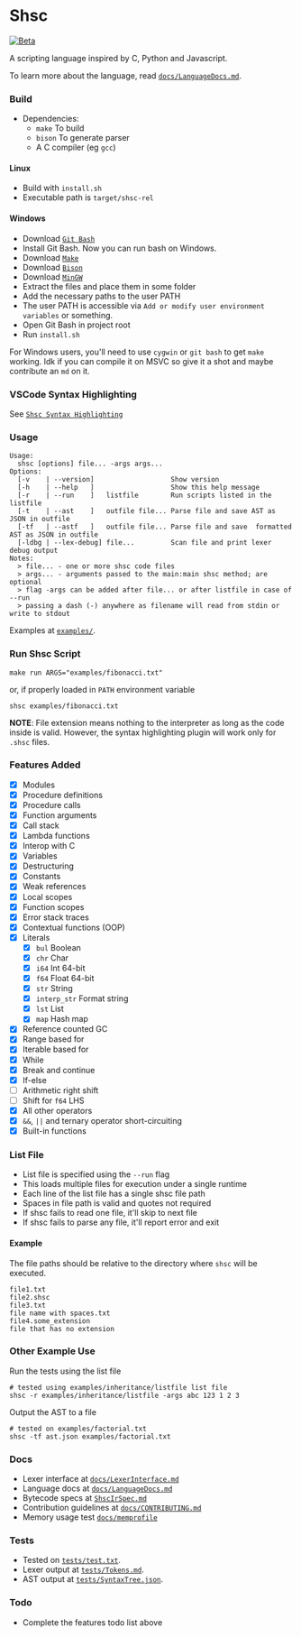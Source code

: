# Shsc

[![Beta](https://img.shields.io/badge/Version-2.3%20Beta-deepgreen.svg)](https://github.com/AvirukBasak/shsc-lang/releases/tag/v2.3)

A scripting language inspired by C, Python and Javascript.

To learn more about the language, read [`docs/LanguageDocs.md`](docs/LanguageDocs.md).

### Build
- Dependencies:
    - `make` To build
    - `bison` To generate parser
    - A C compiler (eg `gcc`)
#### Linux
- Build with `install.sh`
- Executable path is `target/shsc-rel`

#### Windows
- Download [`Git Bash`](https://git-scm.com/)
- Install Git Bash. Now you can run bash on Windows.
- Download [`Make`](https://gnuwin32.sourceforge.net/packages/make.htm)
- Download [`Bison`](https://github.com/lexxmark/winflexbison/releases)
- Download [`MinGW`](https://github.com/skeeto/w64devkit/releases)
- Extract the files and place them in some folder
- Add the necessary paths to the user PATH
- The user PATH is accessible via `Add or modify user environment variables` or something.
- Open Git Bash in project root
- Run `install.sh`

For Windows users, you'll need to use `cygwin` or `git bash` to get `make` working.
Idk if you can compile it on MSVC so give it a shot and maybe contribute an `md` on it.

### VSCode Syntax Highlighting
See [`Shsc Syntax Highlighting`](https://github.com/AvirukBasak/shsc-syntax-highlighting)

### Usage
```
Usage:
  shsc [options] file... -args args...
Options:
  [-v    | --version]                   Show version
  [-h    | --help   ]                   Show this help message
  [-r    | --run    ]   listfile        Run scripts listed in the listfile
  [-t    | --ast    ]   outfile file... Parse file and save AST as JSON in outfile
  [-tf   | --astf   ]   outfile file... Parse file and save  formatted AST as JSON in outfile
  [-ldbg | --lex-debug] file...         Scan file and print lexer debug output
Notes:
  > file... - one or more shsc code files
  > args... - arguments passed to the main:main shsc method; are optional
  > flag -args can be added after file... or after listfile in case of --run
  > passing a dash (-) anywhere as filename will read from stdin or write to stdout
```

Examples at [`examples/`](examples/).

### Run Shsc Script
```
make run ARGS="examples/fibonacci.txt"
```

or, if properly loaded in `PATH` environment variable
```
shsc examples/fibonacci.txt
```

**NOTE**: File extension means nothing to the interpreter as long as the code inside is valid. However, the syntax highlighting plugin will work only for `.shsc` files.

### Features Added
- [x] Modules
- [x] Procedure definitions
- [x] Procedure calls
- [x] Function arguments
- [x] Call stack
- [x] Lambda functions
- [x] Interop with C
- [x] Variables
- [x] Destructuring
- [x] Constants
- [x] Weak references
- [x] Local scopes
- [x] Function scopes
- [x] Error stack traces
- [x] Contextual functions (OOP)
- [x] Literals
    - [x] `bul` Boolean
    - [x] `chr` Char
    - [x] `i64` Int 64-bit
    - [x] `f64` Float 64-bit
    - [x] `str`  String
    - [x] `interp_str` Format string
    - [x] `lst` List
    - [x] `map` Hash map
- [x] Reference counted GC
- [x] Range based for
- [x] Iterable based for
- [x] While
- [x] Break and continue
- [x] If-else
- [ ] Arithmetic right shift
- [ ] Shift for `f64` LHS
- [x] All other operators
- [x] `&&`, `||` and ternary operator short-circuiting
- [x] Built-in functions

### List File
 - List file is specified using the `--run` flag
 - This loads multiple files for execution under a single runtime
 - Each line of the list file has a single shsc file path
 - Spaces in file path is valid and quotes not required
 - If shsc fails to read one file, it'll skip to next file
 - If shsc fails to parse any file, it'll report error and exit

#### Example
The file paths should be relative to the directory where `shsc` will be executed.
```
file1.txt
file2.shsc
file3.txt
file name with spaces.txt
file4.some_extension
file that has no extension
```

### Other Example Use
Run the tests using the list file
```
# tested using examples/inheritance/listfile list file
shsc -r examples/inheritance/listfile -args abc 123 1 2 3
```
Output the AST to a file
```
# tested on examples/factorial.txt
shsc -tf ast.json examples/factorial.txt
```

### Docs
- Lexer interface at [`docs/LexerInterface.md`](docs/LexerInterface.md)
- Language docs at [`docs/LanguageDocs.md`](docs/LanguageDocs.md)
- Bytecode specs at [`ShscIrSpec.md`](https://github.com/AvirukBasak/shsc-runtime/blob/main/docs/ShscIrSpec.md)
- Contribution guidelines at [`docs/CONTRIBUTING.md`](docs/CONTRIBUTING.md)
- Memory usage test [`docs/memprofile`](docs/memprofile)

### Tests
- Tested on [`tests/test.txt`](tests/test.txt).
- Lexer output at [`tests/Tokens.md`](tests/Tokens.md).
- AST output at [`tests/SyntaxTree.json`](tests/SyntaxTree.json).

### Todo
- Complete the features todo list above

